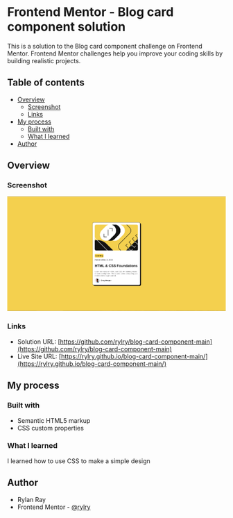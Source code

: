 # Frontend Mentor - Blog card component solution

This is a solution to the Blog card component challenge on Frontend Mentor. Frontend Mentor challenges help you improve your coding skills by building realistic projects. 

## Table of contents

- [Overview](#overview)
  - [Screenshot](#screenshot)
  - [Links](#links)
- [My process](#my-process)
  - [Built with](#built-with)
  - [What I learned](#what-i-learned)
- [Author](#author)

## Overview

### Screenshot

![](./screenshot.png)

### Links

- Solution URL: [https://github.com/rylry/blog-card-component-main](https://github.com/rylry/blog-card-component-main)
- Live Site URL: [https://rylry.github.io/blog-card-component-main/](https://rylry.github.io/blog-card-component-main/)

## My process

### Built with

- Semantic HTML5 markup
- CSS custom properties

### What I learned

I learned how to use CSS to make a simple design

## Author

- Rylan Ray
- Frontend Mentor - [@rylry](https://www.frontendmentor.io/profile/rylry)

